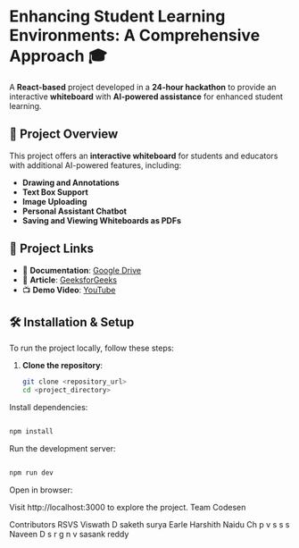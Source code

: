 # **Enhancing Student Learning Environments: A Comprehensive Approach** 🎓

A **React-based** project developed in a **24-hour hackathon** to provide an interactive **whiteboard** with **AI-powered assistance** for enhanced student learning.

## 🚀 **Project Overview**
This project offers an **interactive whiteboard** for students and educators with additional AI-powered features, including:
- **Drawing and Annotations**
- **Text Box Support**
- **Image Uploading**
- **Personal Assistant Chatbot**
- **Saving and Viewing Whiteboards as PDFs**

## 📂 **Project Links**
- 📄 **Documentation**: [Google Drive](https://drive.google.com/drive/folders/1uAz2EDyZ17voJxhJpHqvAfKqGvcT_8Ff?usp=drive_link)  
- 📝 **Article**: [GeeksforGeeks](https://www.geeksforgeeks.org/community/post/50742/enhancing-student-learning-environments-a-comprehensive-approach/)  
- 📺 **Demo Video**: [YouTube](https://youtu.be/l_cAs0BRXZI?si=kgXLcMuh6sDSLyeS)

## 🛠️ **Installation & Setup**
To run the project locally, follow these steps:

1. **Clone the repository**:
   ```sh
   git clone <repository_url>
   cd <project_directory>

Install dependencies:

```sh

npm install
```
Run the development server:

```sh

npm run dev
```
Open in browser:

Visit http://localhost:3000 to explore the project.
Team Codesen

Contributors
RSVS Viswath
D saketh surya
Earle Harshith Naidu
Ch p v s s s Naveen
D s r g n v sasank reddy
